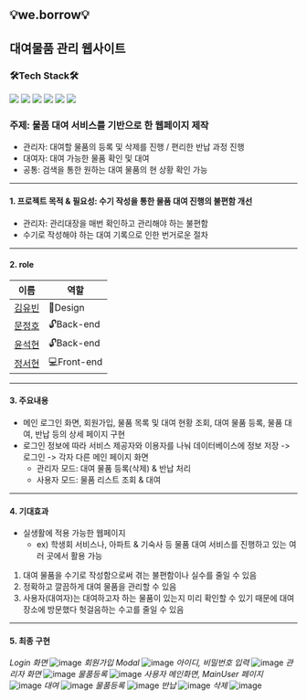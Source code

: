 ## :bulb:we.borrow:bulb:
## 대여물품 관리 웹사이트
### 🛠Tech Stack🛠
<img src="https://img.shields.io/badge/react-61DAFB?style=flat-square&logo=react&logoColor=black"/></a> 
<img src="https://img.shields.io/badge/HTML5-E34F26?style=flat-square&logo=HTML5&logoColor=white"/></a> 
<img src="https://img.shields.io/badge/CSS3-1572B6?style=flat-square&logo=CSS3&logoColor=white"/></a> 
<img src="https://img.shields.io/badge/JavaScript-F7DF1E?style=flat-square&logo=JavaScript&logoColor=white"/></a> 
<img src="https://img.shields.io/badge/Node.js-339933?style=flat-square&logo=Node.js&logoColor=white"/></a> 
<img src="https://img.shields.io/badge/MySQL-4479A1?style=flat-square&logo=MySQL&logoColor=white"/>

### 주제: 물품 대여 서비스를 기반으로 한 웹페이지 제작
* 관리자: 대여할 물품의 등록 및 삭제를 진행 / 편리한 반납 과정 진행
* 대여자: 대여 가능한 물품 확인 및 대여
* 공통: 검색을 통한 원하는 대여 물품의 현 상황 확인 가능
---
#### 1. 프로젝트 목적 & 필요성: 수기 작성을 통한 물품 대여 진행의 불편함 개선
* 관리자: 관리대장을 매번 확인하고 관리해야 하는 불편함
* 수기로 작성해야 하는 대여 기록으로 인한 번거로운 절차
---
#### 2. role
|이름|역할|
|------|---|
|[김유빈](https://github.com/ubeeni)|:art:Design|
|[문정호](https://github.com/ILWAT)|:unlock:Back-end|
|[윤석현](https://github.com/master1st)|:unlock:Back-end|
|[정서현](https://github.com/JSH99)|:computer:Front-end|

---
#### 3. 주요내용
* 메인 로그인 화면, 회원가입, 물품 목록 및 대여 현황 조회, 대여 물품 등록, 물품 대여, 반납 등의 상세 페이지 구현
* 로그인 정보에 따라 서비스 제공자와 이용자를 나눠 데이터베이스에 정보 저장 -> 로그인 -> 각자 다른 메인 페이지 화면
  - 관리자 모드: 대여 물품 등록(삭제) & 반납 처리
  - 사용자 모드: 물품 리스트 조회 & 대여
---
#### 4. 기대효과
* 실생활에 적용 가능한 웹페이지
  - ex) 학생회 서비스나, 아파트 & 기숙사 등 물품 대여 서비스를 진행하고 있는 여러 곳에서 활용 가능
1. 대여 물품을 수기로 작성함으로써 겪는 불편함이나 실수를 줄일 수 있음
2. 정확하고 깔끔하게 대여 물품을 관리할 수 있음
3. 사용자(대여자)는 대여하고자 하는 물품이 있는지 미리 확인할 수 있기 때문에 대여 장소에 방문했다 헛걸음하는 수고를 줄일 수 있음
---
#### 5. 최종 구현
*Login 화면*
![image](https://user-images.githubusercontent.com/69234788/143406179-0738dc8d-d2ba-4cc7-a2d5-e198943f0378.png)
*회원가입 Modal*
![image](https://user-images.githubusercontent.com/69234788/143406342-db56dc53-1485-4d37-a2b7-c501eda493d1.png)
*아이디, 비밀번호 입력*
![image](https://user-images.githubusercontent.com/69234788/143406440-57391f46-2f30-4b88-be4c-5a614131e65c.png)
*관리자 화면*
![image](https://user-images.githubusercontent.com/69234788/143406555-24763135-5a92-4902-a8c7-7f56883cdf24.png)
*물품등록*
![image](https://user-images.githubusercontent.com/69234788/143406596-d2e2198a-42c5-4c3c-a7d2-fd958b0486e7.png)
*사용자 메인화면, MainUser 페이지*
![image](https://user-images.githubusercontent.com/69234788/143406673-6bcf29ff-c1d1-424f-a7ef-dbfc9bb15dec.png)
*대여*
![image](https://user-images.githubusercontent.com/69234788/143407092-18c1a2df-28d2-402d-8b1f-f61e8b424456.png)
*물품등록*
![image](https://user-images.githubusercontent.com/69234788/143407135-7e192241-a2cc-475a-b278-defdced9278a.png)
*반납*
![image](https://user-images.githubusercontent.com/69234788/143407184-6a6dcecb-6e50-4789-a238-5acacfeb7088.png)
*삭제*
![image](https://user-images.githubusercontent.com/69234788/143407207-e1960c97-5bac-4ca0-8ec0-aa7165290005.png)


